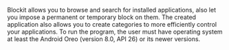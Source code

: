 Blockit allows you to browse and search for installed applications, also let you impose a permanent
or temporary block on them. The created application also allows you to create categories to more efficiently control your applications.
To run the program, the user must have operating system at least the Android Oreo 
(version 8.0, API 26) or its newer versions.
